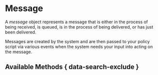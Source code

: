 # Message

A *message* object represents a message that is either in the process of being
received, is queued, is in the process of being delivered, or has just been
delivered.

Messages are created by the system and are then passed to your policy script
via various events when the system needs your input into acting on the message.

## Available Methods { data-search-exclude }

